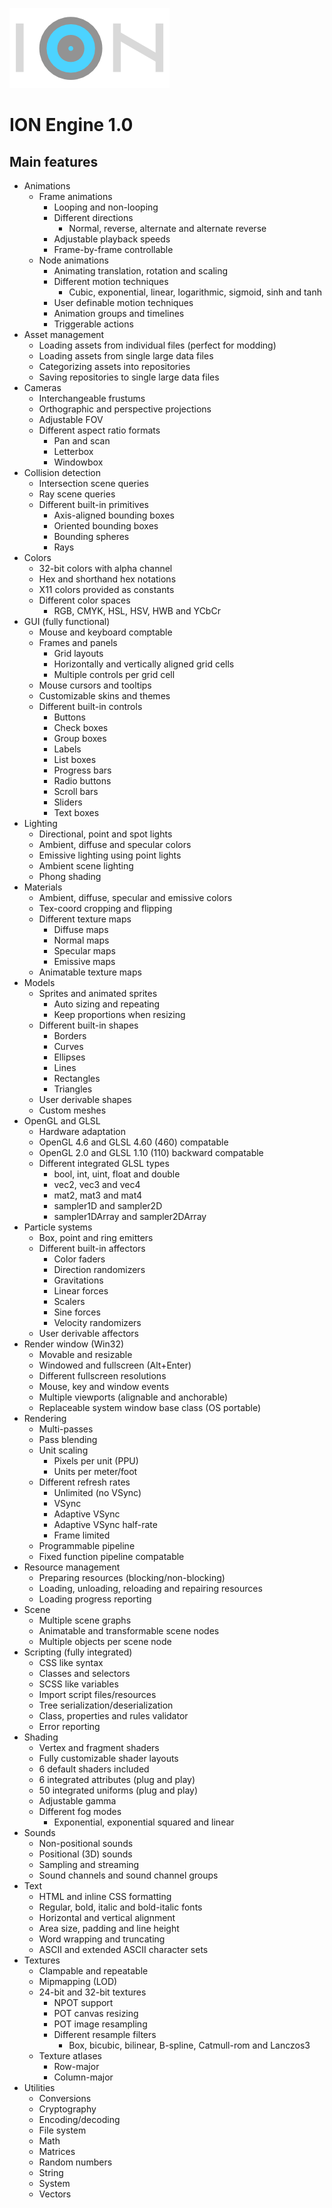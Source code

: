 ![logo](docs/logo.png?raw=true)

# ION Engine 1.0

## Main features
* Animations
	* Frame animations
		* Looping and non-looping
		* Different directions
			* Normal, reverse, alternate and alternate reverse
		* Adjustable playback speeds
		* Frame-by-frame controllable
	* Node animations
		* Animating translation, rotation and scaling
		* Different motion techniques
			* Cubic, exponential, linear, logarithmic, sigmoid, sinh and tanh
		* User definable motion techniques
		* Animation groups and timelines
		* Triggerable actions
* Asset management
	* Loading assets from individual files (perfect for modding)
	* Loading assets from single large data files
	* Categorizing assets into repositories
	* Saving repositories to single large data files
* Cameras
	* Interchangeable frustums
	* Orthographic and perspective projections
	* Adjustable FOV
	* Different aspect ratio formats
		* Pan and scan
		* Letterbox
		* Windowbox
* Collision detection
	* Intersection scene queries
	* Ray scene queries
	* Different built-in primitives
		* Axis-aligned bounding boxes
		* Oriented bounding boxes
		* Bounding spheres
		* Rays
* Colors
	* 32-bit colors with alpha channel
	* Hex and shorthand hex notations
	* X11 colors provided as constants
	* Different color spaces
		* RGB, CMYK, HSL, HSV, HWB and YCbCr
* GUI (fully functional)
	* Mouse and keyboard comptable
	* Frames and panels
		* Grid layouts
		* Horizontally and vertically aligned grid cells
		* Multiple controls per grid cell
	* Mouse cursors and tooltips
	* Customizable skins and themes
	* Different built-in controls
		* Buttons
		* Check boxes
		* Group boxes
		* Labels
		* List boxes
		* Progress bars
		* Radio buttons
		* Scroll bars
		* Sliders
		* Text boxes
* Lighting
	* Directional, point and spot lights
	* Ambient, diffuse and specular colors
	* Emissive lighting using point lights
	* Ambient scene lighting
	* Phong shading
* Materials
	* Ambient, diffuse, specular and emissive colors
	* Tex-coord cropping and flipping
	* Different texture maps
		* Diffuse maps
		* Normal maps
		* Specular maps
		* Emissive maps
	* Animatable texture maps
* Models
	* Sprites and animated sprites
		* Auto sizing and repeating
		* Keep proportions when resizing
	* Different built-in shapes
		* Borders
		* Curves
		* Ellipses
		* Lines
		* Rectangles
		* Triangles
	* User derivable shapes
	* Custom meshes
* OpenGL and GLSL
	* Hardware adaptation
	* OpenGL 4.6 and GLSL 4.60 (460) compatable
	* OpenGL 2.0 and GLSL 1.10 (110) backward compatable
	* Different integrated GLSL types
		* bool, int, uint, float and double
		* vec2, vec3 and vec4
		* mat2, mat3 and mat4
		* sampler1D and sampler2D
		* sampler1DArray and sampler2DArray
* Particle systems
	* Box, point and ring emitters
	* Different built-in affectors
		* Color faders
		* Direction randomizers
		* Gravitations
		* Linear forces
		* Scalers
		* Sine forces
		* Velocity randomizers
	* User derivable affectors
* Render window (Win32)
	* Movable and resizable
	* Windowed and fullscreen (Alt+Enter)
	* Different fullscreen resolutions
	* Mouse, key and window events
	* Multiple viewports (alignable and anchorable)
	* Replaceable system window base class (OS portable)
* Rendering
	* Multi-passes
	* Pass blending
	* Unit scaling
		* Pixels per unit (PPU)
		* Units per meter/foot
	* Different refresh rates
		* Unlimited (no VSync)
		* VSync
		* Adaptive VSync
		* Adaptive VSync half-rate
		* Frame limited
	* Programmable pipeline
	* Fixed function pipeline compatable
* Resource management
	* Preparing resources (blocking/non-blocking)
	* Loading, unloading, reloading and repairing resources
	* Loading progress reporting
* Scene
	* Multiple scene graphs
	* Animatable and transformable scene nodes
	* Multiple objects per scene node
* Scripting (fully integrated)
	* CSS like syntax
	* Classes and selectors
	* SCSS like variables
	* Import script files/resources
	* Tree serialization/deserialization
	* Class, properties and rules validator
	* Error reporting
* Shading
	* Vertex and fragment shaders
	* Fully customizable shader layouts
	* 6 default shaders included
	* 6 integrated attributes (plug and play)
	* 50 integrated uniforms (plug and play)
	* Adjustable gamma
	* Different fog modes
		* Exponential, exponential squared and linear
* Sounds
	* Non-positional sounds
	* Positional (3D) sounds
	* Sampling and streaming
	* Sound channels and sound channel groups
* Text
	* HTML and inline CSS formatting
	* Regular, bold, italic and bold-italic fonts
	* Horizontal and vertical alignment
	* Area size, padding and line height
	* Word wrapping and truncating
	* ASCII and extended ASCII character sets
* Textures
	* Clampable and repeatable
	* Mipmapping (LOD)
	* 24-bit and 32-bit textures
		* NPOT support
		* POT canvas resizing
		* POT image resampling
		* Different resample filters
			* Box, bicubic, bilinear, B-spline, Catmull-rom and Lanczos3
	* Texture atlases
		* Row-major
		* Column-major
* Utilities
	* Conversions
	* Cryptography
	* Encoding/decoding
	* File system
	* Math
	* Matrices
	* Random numbers
	* String
	* System
	* Vectors